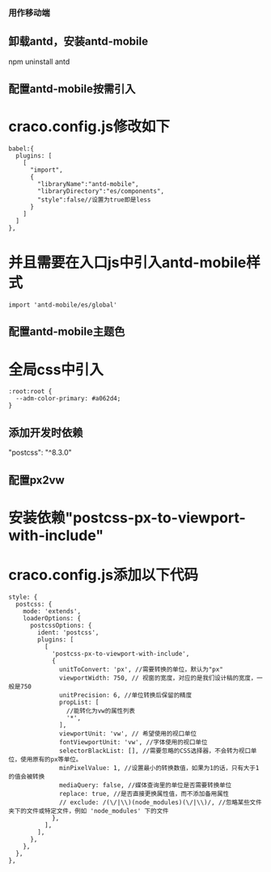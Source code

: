 ### 用作移动端

## 卸载antd，安装antd-mobile
  npm uninstall antd
  
## 配置antd-mobile按需引入
  # craco.config.js修改如下
    babel:{
      plugins: [
        [
          "import",
          {
            "libraryName":"antd-mobile",
            "libraryDirectory":"es/components",
            "style":false//设置为true即是less
          }
        ]
      ]
    },
  # 并且需要在入口js中引入antd-mobile样式
    import 'antd-mobile/es/global'

## 配置antd-mobile主题色
  # 全局css中引入
    :root:root {
      --adm-color-primary: #a062d4;
    }
## 添加开发时依赖
  "postcss": "^8.3.0"

## 配置px2vw
  # 安装依赖"postcss-px-to-viewport-with-include"
  # craco.config.js添加以下代码
    style: {
      postcss: {
        mode: 'extends',
        loaderOptions: {
          postcssOptions: {
            ident: 'postcss',
            plugins: [
              [
                'postcss-px-to-viewport-with-include',
                {
                  unitToConvert: 'px', //需要转换的单位，默认为"px"
                  viewportWidth: 750, // 视窗的宽度，对应的是我们设计稿的宽度，一般是750
                  unitPrecision: 6, //单位转换后保留的精度
                  propList: [
                    //能转化为vw的属性列表
                    '*',
                  ],
                  viewportUnit: 'vw', // 希望使用的视口单位
                  fontViewportUnit: 'vw', //字体使用的视口单位
                  selectorBlackList: [], //需要忽略的CSS选择器，不会转为视口单位，使用原有的px等单位。
                  minPixelValue: 1, //设置最小的转换数值，如果为1的话，只有大于1的值会被转换
                  mediaQuery: false, //媒体查询里的单位是否需要转换单位
                  replace: true, //是否直接更换属性值，而不添加备用属性
                  // exclude: /(\/|\\)(node_modules)(\/|\\)/, //忽略某些文件夹下的文件或特定文件，例如 'node_modules' 下的文件
                },
              ],
            ],
          },
        },
      },
    },
